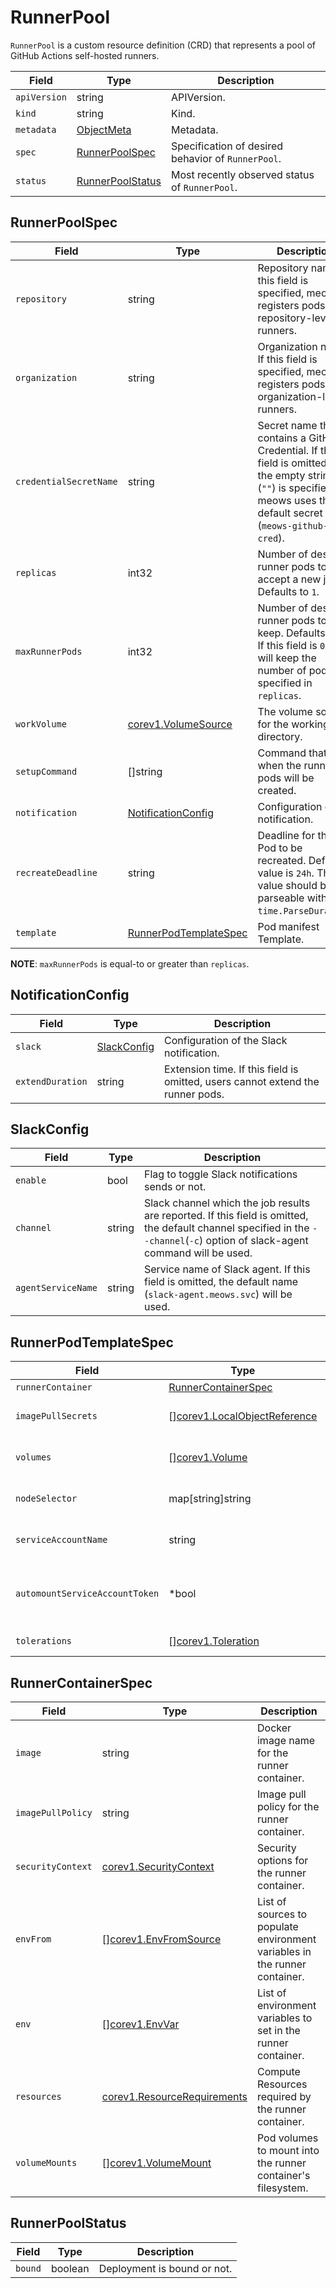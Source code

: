 # RunnerPool

`RunnerPool` is a custom resource definition (CRD) that represents a pool of
GitHub Actions self-hosted runners.

| Field        | Type                                  | Description                                        |
| ------------ | ------------------------------------- | -------------------------------------------------- |
| `apiVersion` | string                                | APIVersion.                                        |
| `kind`       | string                                | Kind.                                              |
| `metadata`   | [ObjectMeta][]                        | Metadata.                                          |
| `spec`       | [RunnerPoolSpec](#RunnerPoolSpec)     | Specification of desired behavior of `RunnerPool`. |
| `status`     | [RunnerPoolStatus](#RunnerPoolStatus) | Most recently observed status of `RunnerPool`.     |

## RunnerPoolSpec

| Field                  | Type                                            | Description                                                                                                                                                                |
| ---------------------- | ----------------------------------------------- | -------------------------------------------------------------------------------------------------------------------------------------------------------------------------- |
| `repository`           | string                                          | Repository name. If this field is specified, meows registers pods as repository-level runners.                                                                             |
| `organization`         | string                                          | Organization name. If this field is specified, meows registers pods as organization-level runners.                                                                         |
| `credentialSecretName` | string                                          | Secret name that contains a GitHub Credential. If this field is omitted or the empty string (`""`) is specified, meows uses the default secret name (`meows-github-cred`). |
| `replicas`             | int32                                           | Number of desired runner pods to accept a new job. Defaults to `1`.                                                                                                        |
| `maxRunnerPods`        | int32                                           | Number of desired runner pods to keep. Defaults to `0`. If this field is `0`, it will keep the number of pods specified in `replicas`.                                     |
| `workVolume`           | [corev1.VolumeSource][]                         | The volume source for the working directory.                                                                                                                               |
| `setupCommand`         | []string                                        | Command that runs when the runner pods will be created.                                                                                                                    |
| `notification`         | [NotificationConfig](#NotificationConfig)       | Configuration of the notification.                                                                                                                                         |
| `recreateDeadline`     | string                                          | Deadline for the Pod to be recreated. Default value is `24h`. This value should be parseable with `time.ParseDuration`.                                                    |
| `template`             | [RunnerPodTemplateSpec](#RunnerPodTemplateSpec) | Pod manifest Template.                                                                                                                                                     |

**NOTE**: `maxRunnerPods` is equal-to or greater than `replicas`.

## NotificationConfig

| Field            | Type                        | Description                                                                    |
| ---------------- | --------------------------- | ------------------------------------------------------------------------------ |
| `slack`          | [SlackConfig](#SlackConfig) | Configuration of the Slack notification.                                       |
| `extendDuration` | string                      | Extension time. If this field is omitted, users cannot extend the runner pods. |

## SlackConfig

| Field              | Type   | Description                                                                                                                                                                    |
| ------------------ | ------ | ------------------------------------------------------------------------------------------------------------------------------------------------------------------------------ |
| `enable`           | bool   | Flag to toggle Slack notifications sends or not.                                                                                                                               |
| `channel`          | string | Slack channel which the job results are reported. If this field is omitted, the default channel specified in the `--channel`(`-c`) option of slack-agent command will be used. |
| `agentServiceName` | string | Service name of Slack agent. If this field is omitted, the default name (`slack-agent.meows.svc`) will be used.                                                                |

## RunnerPodTemplateSpec

| Field                          | Type                                        | Description                                                                                                        |
| ------------------------------ | ------------------------------------------- | ------------------------------------------------------------------------------------------------------------------ |
| `runnerContainer`              | [RunnerContainerSpec](#RunnerContainerSpec) | Runner container's spec.                                                                                           |
| `imagePullSecrets`             | \[\][corev1.LocalObjectReference][]         | List of secret names in the same namespace to use for pulling any of the images.                                   |
| `volumes`                      | \[\][corev1.Volume][]                       | List of volumes that can be mounted by containers belonging to the pod.                                            |
| `nodeSelector`                 | map[string]string                           | NodeSelector is a selector which must be true for the runner pod to fit on a node.                                 |
| `serviceAccountName`           | string                                      | Name of the service account that the Pod use. (default value is "default")                                         |
| `automountServiceAccountToken` | *bool                                       | AutomountServiceAccountToken indicates whether a service account token should be automatically mounted to the pod. |
| `tolerations`                  | \[\][corev1.Toleration][]                   | If specified, the runner pod's tolerations.                                                                        |

## RunnerContainerSpec

| Field             | Type                            | Description                                                                |
| ----------------- | ------------------------------- | -------------------------------------------------------------------------- |
| `image`           | string                          | Docker image name for the runner container.                                |
| `imagePullPolicy` | string                          | Image pull policy for the runner container.                                |
| `securityContext` | [corev1.SecurityContext][]      | Security options for the runner container.                                 |
| `envFrom`         | \[\][corev1.EnvFromSource][]    | List of sources to populate environment variables in the runner container. |
| `env`             | \[\][corev1.EnvVar][]           | List of environment variables to set in the runner container.              |
| `resources`       | [corev1.ResourceRequirements][] | Compute Resources required by the runner container.                        |
| `volumeMounts`    | \[\][corev1.VolumeMount][]      | Pod volumes to mount into the runner container's filesystem.               |

## RunnerPoolStatus

| Field   | Type    | Description                 |
| ------- | ------- | --------------------------- |
| `bound` | boolean | Deployment is bound or not. |

[ObjectMeta]: https://kubernetes.io/docs/reference/generated/kubernetes-api/v1.22/#objectmeta-v1-meta
[corev1.LocalObjectReference]: https://kubernetes.io/docs/reference/generated/kubernetes-api/v1.22/#localobjectreference-v1-core
[corev1.SecurityContext]: https://kubernetes.io/docs/reference/generated/kubernetes-api/v1.22/#securitycontext-v1-core
[corev1.EnvFromSource]: https://kubernetes.io/docs/reference/generated/kubernetes-api/v1.22/#envfromsource-v1-core
[corev1.EnvVar]: https://kubernetes.io/docs/reference/generated/kubernetes-api/v1.22/#envvar-v1-core
[corev1.ResourceRequirements]: https://kubernetes.io/docs/reference/generated/kubernetes-api/v1.22/#resourcerequirements-v1-core
[corev1.VolumeSource]: https://pkg.go.dev/k8s.io/api/core/v1#VolumeSource
[corev1.VolumeMount]: https://kubernetes.io/docs/reference/generated/kubernetes-api/v1.22/#volumemount-v1-core
[corev1.Volume]: https://kubernetes.io/docs/reference/generated/kubernetes-api/v1.22/#volume-v1-core
[corev1.Toleration]: https://kubernetes.io/docs/reference/generated/kubernetes-api/v1.22/#toleration-v1-core
